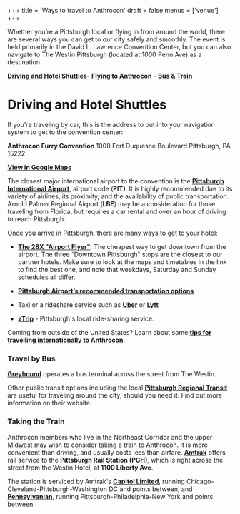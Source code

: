 +++
title = 'Ways to travel to Anthrocon'
draft = false
menus = ['venue']
+++

Whether you’re a Pittsburgh local or flying in from around the world, there are several ways you can get to our city safely and smoothly. The event is held primarily in the David L. Lawrence Convention Center, but you can also navigate to The Westin Pittsburgh (located at 1000 Penn Ave) as a destination.

[**Driving and Hotel Shuttles**](#driving)\- [**Flying to Anthrocon**](#flying) \- [**Bus & Train**](#transit)


# Driving and Hotel Shuttles

If you're traveling by car, this is the address to put into your navigation system to get to the convention center:

**Anthrocon Furry Convention**
1000 Fort Duquesne Boulevard
Pittsburgh, PA 15222

[**View in Google Maps**](https://goo.gl/maps/mcDDHHA94Dwr3pwb9)

The closest major international airport to the convention is the [**Pittsburgh International Airport**](http://www.flypittsburgh.com/), airport code (**PIT)**. It is highly recommended due to its variety of airlines, its proximity, and the availability of public transportation. Arnold Palmer Regional Airport (**LBE**) may be a consideration for those traveling from Florida, but requires a car rental and over an hour of driving to reach Pittsburgh.

Once you arrive in Pittsburgh, there are many ways to get to your hotel:

*   [**The 28X "Airport Flyer"**](https://www.portauthority.org/pdfs/28X.pdf): The cheapest way to get downtown from the airport. The three “Downtown Pittsburgh" stops are the closest to our partner hotels. Make sure to look at the maps and timetables in the link to find the best one, and note that weekdays, Saturday and Sunday schedules all differ.

*   [**Pittsburgh Airport’s recommended transportation options**](https://flypittsburgh.com/pittsburgh-international-airport/ground-transport/limousines-taxis-shuttles-charter-buses/)

*   Taxi or a rideshare service such as [**Uber**](https://www.uber.com/) or [**Lyft**](https://www.lyft.com/)

*   [**zTrip**](https://www.ztrip.com/) - Pittsburgh's local ride-sharing service.

Coming from outside of the United States? Learn about some [**tips for travelling internationally to Anthrocon**](https://www.anthrocon.org/guides/travelling-internationally-to-anthrocon).

### Travel by Bus

[**Greyhound**](https://www.greyhound.com/) operates a bus terminal across the street from The Westin.

Other public transit options including the local [**Pittsburgh Regional Transit**](https://www.rideprt.org/inside-Pittsburgh-Regional-Transit/rider-info/how-to-ride/how-to-ride-the-bus/) are useful for traveling around the city, should you need it. Find out more information on their website.

### Taking the Train

Anthrocon members who live in the Northeast Corridor and the upper Midwest may wish to consider taking a train to Anthrocon. It is more convenient than driving, and usually costs less than airfare. [**Amtrak**](http://www.amtrak.com/) offers rail service to the **Pittsburgh Rail Station (PGH)**, which is right across the street from the Westin Hotel, at **1100 Liberty Ave**.

The station is serviced by Amtrak's [**Capitol Limited**](https://www.amtrak.com/capitol-limited-train), running Chicago-Cleveland-Pittsburgh-Washington DC and points between, and [**Pennsylvanian**](https://www.amtrak.com/pennsylvanian-train), running Pittsburgh-Philadelphia-New York and points between.
